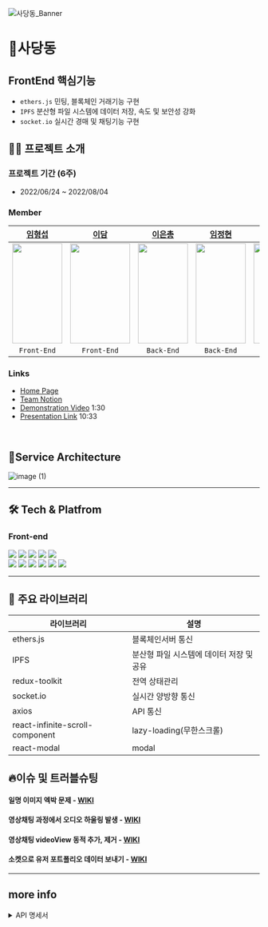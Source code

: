 ![사당동_Banner](https://user-images.githubusercontent.com/102935156/182619039-821a3613-cd9d-425b-9932-6a3738ccb7b5.png)


# 🧸사당동

## FrontEnd 핵심기능

- `ethers.js` 민팅, 블록체인 거래기능 구현
- `IPFS` 분산형 파일 시스템에 데이터 저장, 속도 및 보안성 강화
- `socket.io` 실시간 경매 및 채팅기능 구현


## 👨‍💻 프로젝트 소개

### **프로젝트 기간** (6주)
- 2022/06/24 ~ 2022/08/04

### Member
|[임형섭](https://github.com/4hsnim)|[이담](https://github.com/damiiya)|[이은총](https://github.com/eunchong2lee)|[임정현](https://github.com/lojy4231)|[이재석](https://github.com/LeeJaeSeok1)|[배재은]()|
|:------:|:---:|:---:|:---:|:---:|:---:|
|<img src="https://user-images.githubusercontent.com/102935156/182624707-3de3157c-5a65-42ce-8794-e3955e3fd68f.png" width="100" height="200"/>|<img src="https://user-images.githubusercontent.com/102935156/182624760-4fb85e4d-f8d9-4e7c-8481-b94af4c13204.png" width="120" height="200"/>|<img src="https://user-images.githubusercontent.com/102935156/182640237-80b8b7d0-fbb4-4fe2-82b2-f9c4332cd156.png" width="100" height="200"/>|<img src="https://user-images.githubusercontent.com/102935156/182624897-073b4da3-067f-4a54-b78b-8f889a3a6598.png" width="100" height="200"/>|<img src="https://user-images.githubusercontent.com/102935156/182624950-6850a246-d9fe-4a5f-9579-02bb2b4b076e.png" width="100" height="200"/>|<img src="https://user-images.githubusercontent.com/102935156/182624978-b6d55020-cea0-4868-adbb-e3bd28b916d1.png" width="100" height="200"/>|
|`Front-End`|`Front-End`|`Back-End`|`Back-End`|`Back-End`|`Designer`|

### Links
- [Home Page](https://sadangdong.com)
- [Team Notion](https://www.notion.so/2-cef47c67331c4b0d9445d55302fc51de)
- [Demonstration Video](https://www.youtube.com/watch?v=SSLpx3gzMSg) 1:30
- [Presentation Link](https://www.youtube.com/watch?v=Jh_xhXWulCY) 10:33
<br>

## 💎Service Architecture

![image (1)](https://user-images.githubusercontent.com/102935156/182826105-130a0fd4-cfda-4b91-bb95-9da6d2a87106.png)


---

## 🛠 Tech & Platfrom

### **Front-end**
<p>
<img src="https://img.shields.io/badge/javascript-F7DF1E?style=for-the-badge&logo=javascript&logoColor=black">
<img src="https://img.shields.io/badge/React-61DAFB?style=for-the-badge&logo=React&logoColor=black">
<img src="https://img.shields.io/badge/Redux-764ABC?style=for-the-badge&logo=Redux&logoColor=white">
<img src="https://img.shields.io/badge/html-E34F26?style=for-the-badge&logo=html5&logoColor=white">
<img src="https://img.shields.io/badge/css-1572B6?style=for-the-badge&logo=css3&logoColor=white">
  <br>
<img src="https://img.shields.io/badge/socket.io-ffffff?style=for-the-badge&logo=socket.io&logoColor=black">
<img src="https://img.shields.io/badge/CloudFront-D05C4B?style=for-the-badge&logo=Amazon AWS&logoColor=white">
<img src="https://img.shields.io/badge/Route53-4A154B?style=for-the-badge&logo=Amazon AWS&logoColor=white">
<img src="https://img.shields.io/badge/Amazon S3-569A31?style=for-the-badge&logo=Amazon S3&logoColor=white">
<img src="https://img.shields.io/badge/git-F05032?style=for-the-badge&logo=git&logoColor=white">
<img src="https://img.shields.io/badge/github-181717?style=for-the-badge&logo=github&logoColor=white">

<br>
</p>

---

## 📘 주요 라이브러리

| 라이브러리    | 설명                                    |  
| ------------- | --------------------------------------- |
| ethers.js | 블록체인서버 통신|
| IPFS|분산형 파일 시스템에 데이터 저장 및 공유|
| redux-toolkit       | 전역 상태관리                             |
| socket.io         | 실시간 양방향 통신           |     
| axios    | API 통신                            |
| react-infinite-scroll-component   | lazy-loading(무한스크롤)        |
| react-modal|modal|

## 🔥이슈 및 트러블슈팅

 #### 일명 이미지 엑박 문제 - <a href="https://github.com/teaming-project-team3/teaming_frontend/wiki/Code-Splitting%EC%9D%84-%ED%86%B5%ED%95%9C-%EC%84%B1%EB%8A%A5-%EC%B5%9C%EC%A0%81%ED%99%94">WIKI</a>

#### 영상채팅 과정에서 오디오 하울링 발생 - <a href="https://github.com/teaming-project-team3/teaming_frontend/wiki/webRTC-%EC%98%81%EC%83%81%EC%B1%84%ED%8C%85-audio-%ED%95%98%EC%9A%B8%EB%A7%81-%EB%AC%B8%EC%A0%9C">WIKI</a>

#### 영상채팅 videoView 동적 추가, 제거 - <a href="https://github.com/teaming-project-team3/teaming_frontend/wiki/%EC%98%81%EC%83%81%EC%B1%84%ED%8C%85-videoView-%EB%8F%99%EC%A0%81-%EC%B6%94%EA%B0%80,-%EC%A0%9C%EA%B1%B0">WIKI</a>

#### 소켓으로 유저 포트폴리오 데이터 보내기 - <a href="https://github.com/teaming-project-team3/teaming_frontend/wiki/webRTC%ED%99%98%EA%B2%BD%EC%97%90%EC%84%9C-%EC%9C%A0%EC%A0%80-%EB%8D%B0%EC%9D%B4%ED%84%B0%EB%A5%BC-%EC%B6%94%EA%B0%80%EC%A0%81%EC%9C%BC%EB%A1%9C-%EB%8D%94-%EC%A0%84%EC%86%A1%ED%95%A0-%EC%88%9C-%EC%97%86%EC%9D%84%EA%B9%8C%3F">WIKI</a>
---

## more info

<details>
<summary>API 명세서</summary>
<div markdown="1">

![boardAPI](https://user-images.githubusercontent.com/46555489/161772534-9a7b2743-3794-4bad-9431-6dd38f6a0980.PNG)

![authAPI](https://user-images.githubusercontent.com/46555489/161772548-c298d77c-3104-4531-a940-c4595e0b9515.PNG)

![userAPI](https://user-images.githubusercontent.com/46555489/161772555-7c435356-330c-40a1-91dc-0b267301d1bb.PNG)

![projectAPI](https://user-images.githubusercontent.com/46555489/161772564-1c7fab5c-c080-47df-be08-84f916930106.PNG)

</div>



